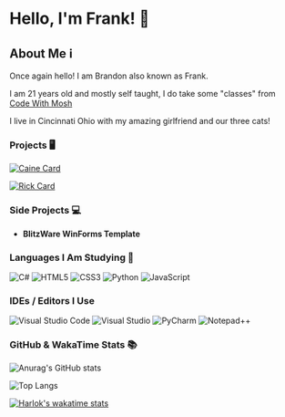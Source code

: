 # Hello, I'm Frank! 👋

## About Me ℹ️
Once again hello! I am Brandon also known as Frank.

I am 21 years old and mostly self taught, I do take some "classes" from [Code With Mosh](https://codewithmosh.com/)

I live in Cincinnati Ohio with my amazing girlfriend and our three cats!


### Projects 🖥️
[![Caine Card](https://github-readme-stats.vercel.app/api/pin/?username=FrankAustin808&repo=CaineBot&theme=transparent&show_owner=true)](https://github.com/anuraghazra/github-readme-stats)

[![Rick Card](https://github-readme-stats.vercel.app/api/pin/?username=FrankAustin808&repo=RickBot&theme=transparent&show_owner=true)](https://github.com/anuraghazra/github-readme-stats)

### Side Projects 💻
- **BlitzWare WinForms Template**

### Languages I Am Studying 🎒
![C#](https://img.shields.io/badge/c%23-%23239120.svg?style=for-the-badge&logo=c-sharp&logoColor=white)
![HTML5](https://img.shields.io/badge/html5-%23E34F26.svg?style=for-the-badge&logo=html5&logoColor=white)
![CSS3](https://img.shields.io/badge/css3-%231572B6.svg?style=for-the-badge&logo=css3&logoColor=white)
![Python](https://img.shields.io/badge/python-3670A0?style=for-the-badge&logo=python&logoColor=ffdd54)
![JavaScript](https://img.shields.io/badge/javascript-%23323330.svg?style=for-the-badge&logo=javascript&logoColor=%23F7DF1E)

### IDEs / Editors I Use
![Visual Studio Code](https://img.shields.io/badge/Visual%20Studio%20Code-0078d7.svg?style=for-the-badge&logo=visual-studio-code&logoColor=white)
![Visual Studio](https://img.shields.io/badge/Visual%20Studio-5C2D91.svg?style=for-the-badge&logo=visual-studio&logoColor=white)
![PyCharm](https://img.shields.io/badge/pycharm-143?style=for-the-badge&logo=pycharm&logoColor=black&color=black&labelColor=green)
![Notepad++](https://img.shields.io/badge/Notepad++-90E59A.svg?style=for-the-badge&logo=notepad%2b%2b&logoColor=black)

### GitHub & WakaTime Stats 📚

![Anurag's GitHub stats](https://github-readme-stats.vercel.app/api?username=FrankAustin808&show_icons=true&theme=transparent)

![Top Langs](https://github-readme-stats.vercel.app/api/top-langs/?username=FrankAustin808&size_weight=0.5&count_weight=0.5&langs_count=8&theme=transparent)

[![Harlok's wakatime stats](https://github-readme-stats.vercel.app/api/wakatime?username=FrankAustinDev&theme=transparent)](https://github.com/anuraghazra/github-readme-stats)

<!---
FrankAustin808/FrankAustin808 is a ✨ special ✨ repository because its `README.md` (this file) appears on your GitHub profile.
You can click the Preview link to take a look at your changes.
--->
